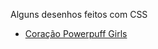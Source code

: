 Alguns desenhos feitos com CSS
<ul>
    <li><a href="https://github.com/estermmorales/desenhos-CSS/tree/main/powerpuff-girls-heart">Coração Powerpuff Girls</a></li>
</ul>

